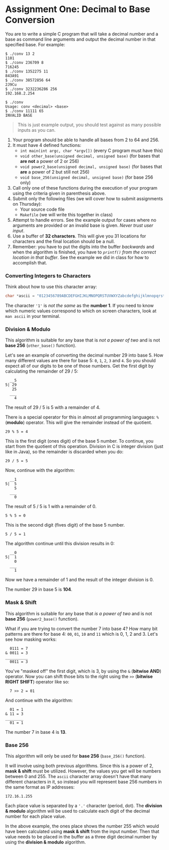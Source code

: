 # Assignment One: Decimal to Base Conversion

You are to write a simple C program that will take a decimal number and a base as command line arguments and output the decimal number in that specified base. For example:

    $ ./conv 13 2
    1101
    $ ./conv 236709 8
    716245 
    $ ./conv 1352275 11
    843A91
    $ ./conv 38572856 64
    2J9Cu
    $ ./conv 3232236286 256
    192.168.2.254

    $ ./conv
    Usage: conv <decimal> <base>
    $ ./conv 11111 65
    INVALID BASE

> This is just example output, you should test against as many possible inputs as you can.

1. Your program should be able to handle all bases from 2 to 64 and 256.
1. It must have 4 defined functions:
    * `int main(int argc, char *argv[])` (every C program must have this)
    * `void other_base(unsigned decimal, unsigned base)` (for bases that **are not** a power of 2 or 256)
    * `void power2_base(unsigned decimal, unsigned base)` (for bases that **are** a power of 2 but still not 256)
    * `void base_256(unsigned decimal, unsigned base)` (for base 256 only)
1. Call only one of these functions during the execution of your program using the criteria given in parenthesis above.
1. Submit only the following files (we will cover how to submit assignments on Thursday):
    * Your source code file
    * `Makefile` (we will write this together in class)
1. Attempt to handle errors. See the example output for cases where no arguments are provided or an invalid base is given. _Never trust user input_.
1. Use a buffer of **32 characters**. This will give you 31 locations for characters and the final location should be a null.
1. Remember: you have to put the digits into the buffer _backwards_ and when the algorithm is finished, you have to _`printf()` from the correct location in that buffer_. See the example we did in class for how to accomplish that.

### Converting Integers to Characters

Think about how to use this character array:

```c
char *ascii = "0123456789ABCDEFGHIJKLMNOPQRSTUVWXYZabcdefghijklmnopqrstuvwxyz+/";
```

The character `'1'` is _not the same_ as the **number 1**. If you need to know which numeric values correspond to which on screen characters, look at `man ascii` in your terminal.

### Division & Modulo

This algorithm is suitable for any base that is _not a power of two_ and is not **base 256** (`other_base()` function).

Let's see an example of converting the decimal number 29 into base 5. How many different values are there for base 5: `0`, `1`, `2`, `3` and `4`. So you should expect all of our digits to be one of those numbers. Get the first digit by calculating the remainder of 29 / 5:

      __5
    5| 29
       25
      ___
        4

The result of 29 / 5 is 5 with a remainder of 4.

There is a special operator for this in almost all programming languages: `%` (**modulo**) operator. This will give the remainder instead of the quotient.

    29 % 5 = 4

This is the first digit (ones digit) of the base 5 number. To continue, you start from the quotient of this operation. Division in C is integer division (just like in Java), so the remainder is discarded when you do:

    29 / 5 = 5

Now, continue with the algorithm:

      __1
    5|  5
        5
      ___
        0

The result of 5 / 5 is 1 with a remainder of 0.

    5 % 5 = 0

This is the second digit (fives digit) of the base 5 number.

    5 / 5 = 1

The algorithm continue until this division results in 0:

      __0
    5|  1
        0
      ___
        1

Now we have a remainder of 1 and the result of the integer division is 0. 

The number 29 in base 5 is **104**.

### Mask & Shift

This algorithm is suitable for any base that _is a power of two_ and is not **base 256** (`power2_base()` function).

What if you are trying to convert the number 7 into base 4? How many bit patterns are there for base 4: `00`, `01`, `10` and `11` which is 0, 1, 2 and 3. Let's see how masking works:

      0111 = 7
    & 0011 = 3
    __________
      0011 = 3

You've "masked off" the first digit, which is 3, by using the `&` (**bitwise AND**) operator. Now you can shift those bits to the right using the `>>` (**bitwise RIGHT SHIFT**) operator like so:

      7 >> 2 = 01

And continue with the algorithm:

      01 = 1
    & 11 = 3
    ________
      01 = 1

The number 7 in base 4 is **13**.

### Base 256

This algorithm will only be used for **base 256** (`base_256()` function).

It will involve using both previous algorithms. Since this is a power of 2, **mask & shift** must be utilized. However, the values you get will be numbers between 0 and 255. The `ascii` character array doesn't have that many different characters in it, so instead you will represent base 256 numbers in the same format as IP addresses:

    172.16.1.255

Each place value is separated by a `'.'` character (period, dot). The **division & modulo** algorithm will be used to calculate each digit of the decimal number for each place value.

In the above example, the ones place shows the number 255 which would have been calculated using **mask & shift** from the input number. Then that value needs to be placed in the buffer as a three digit decimal number by using the **division & modulo** algorithm.
